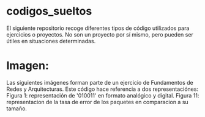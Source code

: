 # codigos_sueltos
El siguiente repositorio recoge diferentes tipos de código utilizados para ejercicios o proyectos. No son un proyecto por sí mismo, pero pueden ser útiles en situaciones determinadas.

# Imagen:
Las siguientes imágenes forman parte de un ejercicio de Fundamentos de Redes y Arquitecturas.
Este código hace referencia a dos representaciónes:
Figura 1: representación de '010011' en formato analógico y digital. 
Figura 11: representacion de la tasa de error de los paquetes en comparacion a su tamaño.
